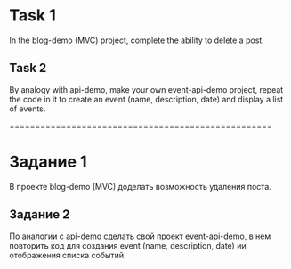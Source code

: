 # Task 1
In the blog-demo (MVC) project, complete the ability to delete a post.

## Task 2
By analogy with api-demo, make your own event-api-demo project,
repeat the code in it to create an event (name, description, date) and display a list of events.

===================================================

# Задание 1
В проекте blog-demo (MVC) доделать возможность удаления поста.

## Задание 2
По аналогии с api-demo сделать свой проект event-api-demo,
в нем повторить код для создания event (name, description, date) ии отображения списка событий.
